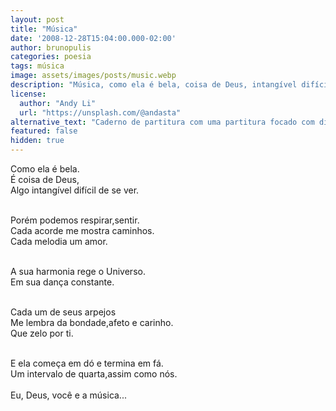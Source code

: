 ```yaml
---
layout: post
title: "Música"
date: '2008-12-28T15:04:00.000-02:00'
author: brunopulis
categories: poesia
tags: música
image: assets/images/posts/music.webp
description: "Música, como ela é bela, coisa de Deus, intangível difícil de se ver."
license:
  author: "Andy Li"
  url: "https://unsplash.com/@andasta"
alternative_text: "Caderno de partitura com uma partitura focado com diversas anotações de estudo feitas."
featured: false
hidden: true
---
```


Como ela é bela.<br />
É coisa de Deus,<br />
Algo intangível difícil de se ver.<br /><br />

Porém podemos respirar,sentir.<br />
Cada acorde me mostra caminhos.<br />
Cada melodia um amor.<br /><br />

A sua harmonia rege o Universo.<br />
Em sua dança constante.<br /><br />

Cada um de seus arpejos<br />
Me lembra da bondade,afeto e carinho.<br />
Que zelo por ti.<br /><br />

E ela começa em dó e termina em fá.<br />
Um intervalo de quarta,assim como nós.<br /><br />
Eu, Deus, você e a música...